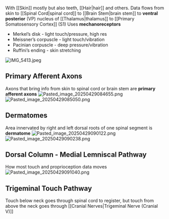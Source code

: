 With [[Skin]] mostly but also teeth, [[Hair|hair]] and others.
Data flows from skin to [[Spinal Cord|spinal cord]] to [[Brain Stem|brain stem]] to **ventral posterior** (VP) nucleus of [[Thalamus|thalamus]] to [[Primary Somatosensory Cortex]] (S1)
Uses **mechanoreceptors**

* Merkel’s disk - light touch/pressure, high res
* Meissner’s corpuscle - light touch/vibration
* Pacinian corpuscle - deep pressure/vibration
* Ruffini’s ending - skin stretching

![IMG_5413.jpeg](img_5413.jpeg)

## Primary Afferent Axons
Axons that bring info from skin to spinal cord or brain stem are **primary afferent axons**
![Pasted_image_20250429084655.png](pasted_image_20250429084655.png)
![Pasted_image_20250429085050.png](pasted_image_20250429085050.png)

## Dermatomes
Area innervated by right and left dorsal roots of one spinal segment is **dermatome**
![Pasted_image_20250429090122.png](pasted_image_20250429090122.png)
![Pasted_image_20250429090238.png](pasted_image_20250429090238.png)

## Dorsal Column - Medial Lemniscal Pathway
How most touch and proprioception data moves
![Pasted_image_20250429091040.png](pasted_image_20250429091040.png)

## Trigeminal Touch Pathway
Touch below neck goes through spinal cord to register, but touch from above the neck goes through [[Cranial Nerves|Trigeminal Nerve (Cranial V)]]
